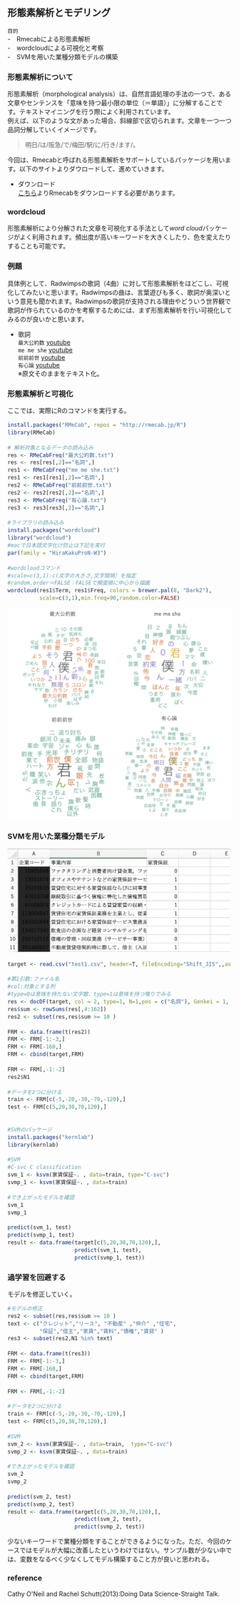 ## 形態素解析とモデリング

`目的`  
-　Rmecabによる形態素解析  
-　wordcloudによる可視化と考察   
-　SVMを用いた業種分類モデルの構築  

### 形態素解析について
形態素解析（morphological analysis）は、自然言語処理の手法の一つで、ある文章やセンテンスを「意味を持つ最小限の単位（＝単語）」に分解することです。テキストマイニングを行う際によく利用されています。  
例えば、以下のような文があった場合、斜線部で区切られます。文章を一つ一つ品詞分解していくイメージです。  
> 明日/は/阪急/で/梅田/駅/に/行き/ます/。
  
今回は、Rmecabと呼ばれる形態素解析をサポートしているパッケージを用います。以下のサイトよりダウロードして、進めていきます。
- ダウンロード  
  [こちら](http://taku910.github.io/mecab/#install-windows)よりRmecabをダウンロードする必要があります。  

### wordcloud
形態素解析により分解された文章を可視化する手法として*word cloud*パッケージがよく利用されます。頻出度が高いキーワードを大きくしたり、色を変えたりすることも可能です。

### 例題
具体例として、Radwimpsの歌詞（4曲）に対して形態素解析をほどこし、可視化してみたいと思います。Radwimpsの曲は、言葉遊びも多く、歌詞が奥深いという意見も聞かれます。Radwimpsの歌詞が支持される理由やどういう世界観で歌詞が作られているのかを考察するためには、まず形態素解析を行い可視化してみるのが良いかと思います。
  
- 歌詞  
`最大公約数`  [youtube](https://www.youtube.com/watch?v=cDpL4-UEs5s)  
`me me she`   [youtube](https://www.youtube.com/watch?v=wvvItrHEfRA)   
`前前前世`  [youtube](https://www.youtube.com/watch?v=PDSkFeMVNFs)  
`有心論`   [youtube](https://www.youtube.com/watch?v=c2y8Ba3WwPY)  
※原文そのままをテキスト化。  
  
  
### 形態素解析と可視化
ここでは、実際にRのコマンドを実行する。

```R
install.packages("RMeCab", repos = "http://rmecab.jp/R")
library(RMeCab)

# 解析対象となるデータの読み込み
res <- RMeCabFreq("最大公約数.txt")
res <- res[res[,2]=="名詞",]
res1 <- RMeCabFreq("me me she.txt")
res1 <- res1[res1[,2]=="名詞",]
res2 <- RMeCabFreq("前前前世.txt")
res2 <- res2[res2[,2]=="名詞",]
res3 <- RMeCabFreq("有心論.txt")
res3 <- res3[res3[,2]=="名詞",]

#ライブラリの読み込み
install.packages("wordcloud")
library("wordcloud")
#macで日本語文字化け防止は下記を実行
par(family = "HiraKakuProN-W3")

#wordcloudコマンド
#scale=c(3,1):c(文字の大きさ,文字間隔）を指定
#random.order＝FALSE：FALSEで頻度順に中心から描画
wordcloud(res1$Term, res1$Freq, colors = brewer.pal(8, "Dark2"),
          scale=c(3,1),min.freq=90,random.color=FALSE)
```

![](https://github.com/kmbsweb/R-seminar-2018/blob/master/04_%E5%BD%A2%E6%85%8B%E7%B4%A0%E8%A7%A3%E6%9E%90%E3%81%A8%E3%83%A2%E3%83%87%E3%83%AA%E3%83%B3%E3%82%B0/text/result.png)

### SVMを用いた業種分類モデル  

<img src="https://github.com/kmbsweb/R-seminar-2018/blob/master/04_%E5%BD%A2%E6%85%8B%E7%B4%A0%E8%A7%A3%E6%9E%90%E3%81%A8%E3%83%A2%E3%83%87%E3%83%AA%E3%83%B3%E3%82%B0/text/data_set.png" width="500px">


```R
target <- read.csv("test1.csv", header=T, fileEncoding="Shift_JIS",,as.is =T)

#第1引数:ファイル名
#col:対象とする列
#type=0は意味を持たない文字数、type=1は意味を持つ塊りでみる
res <- docDF(target, col = 2, type=1, N=1,pos = c("名詞"), Genkei = 1, nDF = 1)
res$sum <- rowSums(res[,4:162])    
res2 <- subset(res,res$sum >= 10 )

FRM <- data.frame(t(res2))
FRM <- FRM[-1:-3,]
FRM <- FRM[-160,]
FRM <- cbind(target,FRM)

FRM <- FRM[,-1:-2]
res2$N1

#データを2つに分ける
train <- FRM[c(-5,-20,-30,-70,-120),]
test <- FRM[c(5,20,30,70,120),]


#SVMのパッケージ
install.packages("kernlab")
library(kernlab)

#SVM
#C-svc C classification
svm_1 <- ksvm(家賃保証~. , data=train, type="C-svc")
svmp_1 <- ksvm(家賃保証~. , data=train)

#でき上がったモデルを確認
svm_1
svmp_1

predict(svm_1, test)
predict(svmp_1, test)
result <- data.frame(target[c(5,20,30,70,120),],
                     predict(svm_1, test),
                     predict(svmp_1, test))
```

### 過学習を回避する
モデルを修正していく。

```R
#モデルの修正
res2 <- subset(res,res$sum >= 10 )
text <- c("クレジット","リース", "不動産" ,"仲介" ,"住宅",
          "保証","借主","家賃","賃料","債権","賃貸" )
res3 <- subset(res2,N1 %in% text)

FRM <- data.frame(t(res3))
FRM <- FRM[-1:-3,]
FRM <- FRM[-160,]
FRM <- cbind(target,FRM)

FRM <- FRM[,-1:-2]

#データを2つに分ける
train <- FRM[c(-5,-20,-30,-70,-120),]
test <- FRM[c(5,20,30,70,120),]

#SVM
svm_2 <- ksvm(家賃保証~. , data=train,  type="C-svc")
svmp_2 <- ksvm(家賃保証~. , data=train)

#でき上がったモデルを確認
svm_2
svmp_2

predict(svm_2, test)
predict(svmp_2, test)
result <- data.frame(target[c(5,20,30,70,120),],
                     predict(svm_2, test),
                     predict(svmp_2, test))
```
少ないキーワードで業種分類をすることができるようになった。ただ、今回のケースではモデルが大幅に改善したというわけではない。サンプル数が少ない中では、変数をなるべく少なくしてモデル構築すること方が良いと思われる。  

### reference
Cathy O'Neil and Rachel Schutt(2013):Doing Data Science-Straight Talk.   
